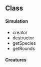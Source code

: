 <!--
 * @Author: your name
 * @Date: 2021-10-30 14:09:31
 * @LastEditTime: 2021-10-30 16:15:14
 * @LastEditors: your name
 * @Description: In User Settings Edit
 * @FilePath: \p3\Outline.md
-->
## Class
#### Simulation
- creator
- destructor
- getSpecies
- getRounds

#### Creatures
